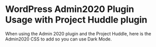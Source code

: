 # WordPress Admin2020 Plugin Usage with Project Huddle plugin
When using the Admin 2020 plugin and the Project Huddle, here is the Admin2020 CSS to add so you can use Dark Mode.
